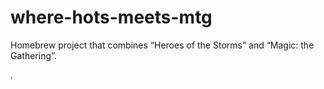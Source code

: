 # where-hots-meets-mtg
Homebrew project that combines “Heroes of the Storms” and “Magic: the Gathering”.

.